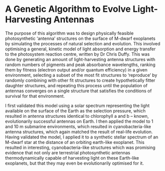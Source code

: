 # A Genetic Algorithm to Evolve Light-Harvesting Antennas

The purpose of this algorithm was to design physically feasible photosynthetic ‘antenna’ structures on the surface of M-dwarf exoplanets by simulating the processes of natural selection and evolution. 
This involved optimising a general, kinetic model of light absorption and energy transfer to the photosystem reaction centre, written by Dr Chris Duffy. This was done by generating an amount of light-harvesting antenna structures with random numbers of pigments and peak absorbance wavelengths, ranking them by fitness (electron output and/or quantum efficiency) in a given environment, selecting a subset of the most fit structures to ‘reproduce’ by randomly combining with other fit structures to create hypothetically fitter daughter structures, and repeating this process until the population of antennas converges on a single structure that satisfies the conditions of survival for that environment.



I first validated this model using a solar spectrum representing the light available on the surface of the Earth as the selection pressure, which resulted in antenna structures identical to chlorophyll a and b – known, evolutionarily successful antennas on Earth. I then applied the model to 1 and 10 m submarine environments, which resulted in cyanobacteria-like antenna structures, which again matched the result of real-life evolution. Having validated the model, I applied it to a synthetic stellar spectrum of an M-dwarf star at the distance of an orbiting earth-like exoplanet. This resulted in interesting, cyanobacteria-like structures which was promising evidence that not only are terrestrial photosynthetic antennas thermodynamically capable of harvesting light on these Earth-like exoplanets, but that they may even be evolutionarily optimised for it.
